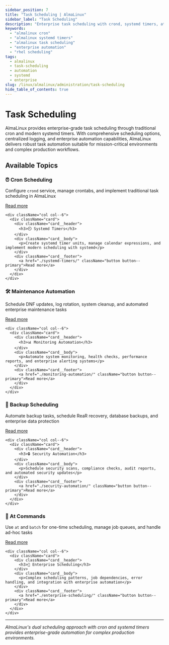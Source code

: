 ```yaml
---
sidebar_position: 7
title: "Task Scheduling | AlmaLinux"
sidebar_label: "Task Scheduling"
description: "Enterprise task scheduling with crond, systemd timers, at commands, and automated maintenance for AlmaLinux systems."
keywords:
  - "almalinux cron"
  - "almalinux systemd timers"
  - "almalinux task scheduling"
  - "enterprise automation"
  - "rhel scheduling"
tags:
  - almalinux
  - task-scheduling
  - automation
  - systemd
  - enterprise
slug: /linux/almalinux/administration/task-scheduling
hide_table_of_contents: true
---
```


# Task Scheduling

AlmaLinux provides enterprise-grade task scheduling through traditional cron and modern systemd timers. With comprehensive scheduling options, centralized logging, and enterprise automation capabilities, AlmaLinux delivers robust task automation suitable for mission-critical environments and complex production workflows.

## Available Topics

<div className="container">
  <div className="row">
    <div className="col col--6">
      <div className="card">
        <div className="card__header">
          <h3>⏰ Cron Scheduling</h3>
        </div>
        <div className="card__body">
          <p>Configure <code>crond</code> service, manage crontabs, and implement traditional task scheduling in AlmaLinux</p>
        </div>
        <div className="card__footer">
          <a href="./cron-scheduling/" className="button button--primary">Read more</a>
        </div>
      </div>
    </div>
    
    <div className="col col--6">
      <div className="card">
        <div className="card__header">
          <h3>⏲️ Systemd Timers</h3>
        </div>
        <div className="card__body">
          <p>Create systemd timer units, manage calendar expressions, and implement modern scheduling with systemd</p>
        </div>
        <div className="card__footer">
          <a href="./systemd-timers/" className="button button--primary">Read more</a>
        </div>
      </div>
    </div>
  </div>

  <div className="row">
    <div className="col col--6">
      <div className="card">
        <div className="card__header">
          <h3>🛠️ Maintenance Automation</h3>
        </div>
        <div className="card__body">
          <p>Schedule DNF updates, log rotation, system cleanup, and automated enterprise maintenance tasks</p>
        </div>
        <div className="card__footer">
          <a href="./maintenance-automation/" className="button button--primary">Read more</a>
        </div>
      </div>
    </div>
    
    <div className="col col--6">
      <div className="card">
        <div className="card__header">
          <h3>📊 Monitoring Automation</h3>
        </div>
        <div className="card__body">
          <p>Automate system monitoring, health checks, performance reports, and enterprise alerting systems</p>
        </div>
        <div className="card__footer">
          <a href="./monitoring-automation/" className="button button--primary">Read more</a>
        </div>
      </div>
    </div>
  </div>

  <div className="row">
    <div className="col col--6">
      <div className="card">
        <div className="card__header">
          <h3>💾 Backup Scheduling</h3>
        </div>
        <div className="card__body">
          <p>Automate backup tasks, schedule ReaR recovery, database backups, and enterprise data protection</p>
        </div>
        <div className="card__footer">
          <a href="./backup-scheduling/" className="button button--primary">Read more</a>
        </div>
      </div>
    </div>
    
    <div className="col col--6">
      <div className="card">
        <div className="card__header">
          <h3>🔒 Security Automation</h3>
        </div>
        <div className="card__body">
          <p>Schedule security scans, compliance checks, audit reports, and automated security updates</p>
        </div>
        <div className="card__footer">
          <a href="./security-automation/" className="button button--primary">Read more</a>
        </div>
      </div>
    </div>
  </div>

  <div className="row">
    <div className="col col--6">
      <div className="card">
        <div className="card__header">
          <h3>📅 At Commands</h3>
        </div>
        <div className="card__body">
          <p>Use <code>at</code> and <code>batch</code> for one-time scheduling, manage job queues, and handle ad-hoc tasks</p>
        </div>
        <div className="card__footer">
          <a href="./at-commands/" className="button button--primary">Read more</a>
        </div>
      </div>
    </div>
    
    <div className="col col--6">
      <div className="card">
        <div className="card__header">
          <h3>🔧 Enterprise Scheduling</h3>
        </div>
        <div className="card__body">
          <p>Complex scheduling patterns, job dependencies, error handling, and integration with enterprise automation</p>
        </div>
        <div className="card__footer">
          <a href="./enterprise-scheduling/" className="button button--primary">Read more</a>
        </div>
      </div>
    </div>
  </div>
</div>

---

*AlmaLinux's dual scheduling approach with cron and systemd timers provides enterprise-grade automation for complex production environments.*